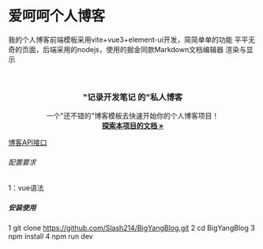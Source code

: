 # 爱呵呵个人博客

我的个人博客前端模板采用vite+vue3+element-ui开发，简简单单的功能
平平无奇的页面，后端采用的nodejs，使用的掘金同款Markdown文档编辑器
渲染与显示 

<br />

<p align="center">
 <h3 align="center">"记录开发笔记 的"私人博客</h3>
  <p align="center">
    一个"还不错的"博客模板去快速开始你的个人博客项目！
    <br />
    <a href="#"><strong>探索本项目的文档 »</strong></a>
  </p>

</p>

[博客API接口](https://github.com/Slash214/MyBlogApi.git)

###### 配置要求
1：vue语法

#####  安装使用
1 git clone https://github.com/Slash214/BigYangBlog.git
2 cd BigYangBlog
3 npm install 
4 npm run dev